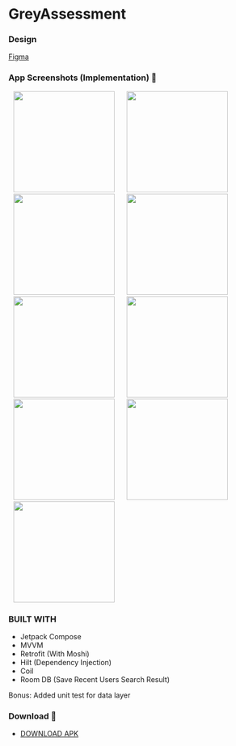 # GreyAssessment

### Design
<a href="https://www.figma.com/file/JzhqYEnWurXs3peqPJL6UG/Android-Developer-Interview-Live-Test?node-id=0%3A1" target="_blank">Figma</a>

### App Screenshots (Implementation) 🌈

<p>
    <img src="https://github.com/user-attachments/assets/271dd436-cae5-4c9c-9971-149219168399" width="200px" hspace="10"/>
    <img src="https://github.com/user-attachments/assets/bf3ec79d-03a3-485b-b55e-8cd1ba9ae092" width="200px" hspace="10"/>
    <img src="https://github.com/user-attachments/assets/0f54ebe4-29e2-4532-9870-daa0734eeb13" width="200px" hspace="10"/>
    <img src="https://github.com/user-attachments/assets/af2f2dfe-6f32-4d1d-b48d-d58dfa36a13a" width="200px" hspace="10"/>
    <img src="https://github.com/user-attachments/assets/94884243-e3ea-4be9-8e87-121e77a8f6db" width="200px" hspace="10"/>
    <img src="https://github.com/user-attachments/assets/b767edeb-569a-46f8-a685-beae510cab2d" width="200px" hspace="10"/>
    <img src="https://github.com/user-attachments/assets/e6948720-3b8d-4ad3-8c11-ede81f5df485" width="200px" hspace="10"/>
    <img src="https://github.com/user-attachments/assets/40e4259e-b737-44e3-8e69-a8b9466e1ccb" width="200px" hspace="10"/>
    <img src="https://github.com/user-attachments/assets/ac650092-4853-450d-b003-0b0c7a3c2159" width="200px" hspace="10"/>
</p>

### BUILT WITH
* Jetpack Compose
* MVVM
* Retrofit (With Moshi)
* Hilt (Dependency Injection)
* Coil
* Room DB (Save Recent Users Search Result)

Bonus:
Added unit test for data layer

### Download 📱

- [DOWNLOAD APK](https://github.com/ibrajix/GreyAssessment/releases/download/v1.1/app-debug-2.apk/)
